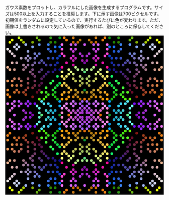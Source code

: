 ガウス素数をプロットし、カラフルにした画像を生成するプログラムです。サイズは500以上を入力することを推奨します。下に示す画像は700ピクセルです。初期値をランダムに設定しているので、実行するたびに色が変わります。ただ、画像は上書きされるので気に入った画像があれば、別のところに保存してください。
![ガウス素数の画像](Circles.bmp)
